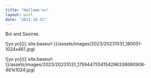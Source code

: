 ```yaml
---
title: "Hallowe'en"
layout: post
date: "2023-10-31"
---
```


Boí and Saoirse.

![yo yo]({{ site.baseurl }}/assets/images/2023/20231031_180051-1024x461.jpg)

![yo yo]({{ site.baseurl }}/assets/images/2023/20231031_1759447554154296338690908-461x1024.jpg)
